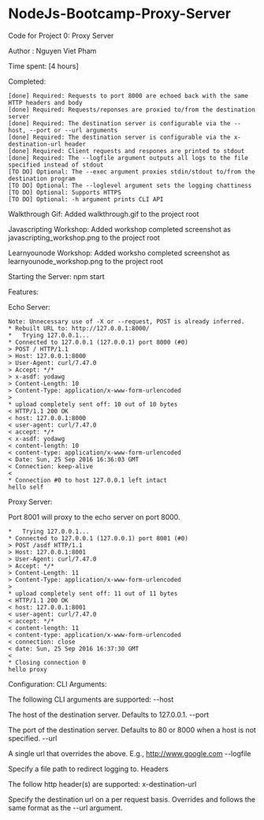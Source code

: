 # NodeJs-Bootcamp-Proxy-Server
Code for Project 0: Proxy Server

Author : Nguyen Viet Pham

Time spent: [4 hours]

Completed:

    [done] Required: Requests to port 8000 are echoed back with the same HTTP headers and body
    [done] Required: Requests/reponses are proxied to/from the destination server
    [done] Required: The destination server is configurable via the --host, --port or --url arguments
    [done] Required: The destination server is configurable via the x-destination-url header
    [done] Required: Client requests and respones are printed to stdout
    [done] Required: The --logfile argument outputs all logs to the file specified instead of stdout
    [TO DO] Optional: The --exec argument proxies stdin/stdout to/from the destination program
    [TO DO] Optional: The --loglevel argument sets the logging chattiness
    [TO DO] Optional: Supports HTTPS
    [TO DO] Optional: -h argument prints CLI API

Walkthrough Gif:
	Added walkthrough.gif to the project root

Javascripting Workshop:
	Added workshop completed screenshot as javascripting_workshop.png to the project root

Learnyounode Workshop:
	Added worksho completed screenshot as learnyounode_workshop.png to the project root

Starting the Server:
	npm start

Features:

Echo Server:

	Note: Unnecessary use of -X or --request, POST is already inferred.
	* Rebuilt URL to: http://127.0.0.1:8000/
	*   Trying 127.0.0.1...
	* Connected to 127.0.0.1 (127.0.0.1) port 8000 (#0)
	> POST / HTTP/1.1
	> Host: 127.0.0.1:8000
	> User-Agent: curl/7.47.0
	> Accept: */*
	> x-asdf: yodawg
	> Content-Length: 10
	> Content-Type: application/x-www-form-urlencoded
	> 
	* upload completely sent off: 10 out of 10 bytes
	< HTTP/1.1 200 OK
	< host: 127.0.0.1:8000
	< user-agent: curl/7.47.0
	< accept: */*
	< x-asdf: yodawg
	< content-length: 10
	< content-type: application/x-www-form-urlencoded
	< Date: Sun, 25 Sep 2016 16:36:03 GMT
	< Connection: keep-alive
	< 
	* Connection #0 to host 127.0.0.1 left intact
	hello self
	

Proxy Server:

Port 8001 will proxy to the echo server on port 8000.

	*   Trying 127.0.0.1...
	* Connected to 127.0.0.1 (127.0.0.1) port 8001 (#0)
	> POST /asdf HTTP/1.1
	> Host: 127.0.0.1:8001
	> User-Agent: curl/7.47.0
	> Accept: */*
	> Content-Length: 11
	> Content-Type: application/x-www-form-urlencoded
	> 
	* upload completely sent off: 11 out of 11 bytes
	< HTTP/1.1 200 OK
	< host: 127.0.0.1:8001
	< user-agent: curl/7.47.0
	< accept: */*
	< content-length: 11
	< content-type: application/x-www-form-urlencoded
	< connection: close
	< date: Sun, 25 Sep 2016 16:37:30 GMT
	< 
	* Closing connection 0
	hello proxy

Configuration:
CLI Arguments:

The following CLI arguments are supported:
--host

The host of the destination server. Defaults to 127.0.0.1.
--port

The port of the destination server. Defaults to 80 or 8000 when a host is not specified.
--url

A single url that overrides the above. E.g., http://www.google.com
--logfile

Specify a file path to redirect logging to.
Headers

The follow http header(s) are supported:
x-destination-url

Specify the destination url on a per request basis. Overrides and follows the same format as the --url argument.
